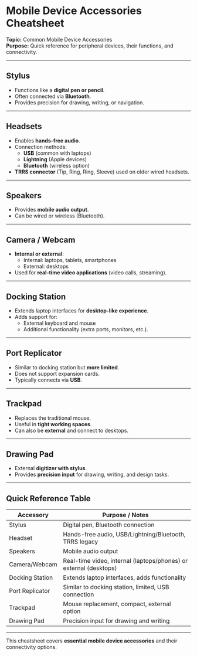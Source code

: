 # Mobile Device Accessories Cheatsheet
**Topic:** Common Mobile Device Accessories  
**Purpose:** Quick reference for peripheral devices, their functions, and connectivity.

---

## Stylus
- Functions like a **digital pen or pencil**.  
- Often connected via **Bluetooth**.  
- Provides precision for drawing, writing, or navigation.  

---

## Headsets
- Enables **hands-free audio**.  
- Connection methods:  
  - **USB** (common with laptops)  
  - **Lightning** (Apple devices)  
  - **Bluetooth** (wireless option)  
- **TRRS connector** (Tip, Ring, Ring, Sleeve) used on older wired headsets.  

---

## Speakers
- Provides **mobile audio output**.  
- Can be wired or wireless (Bluetooth).  

---

## Camera / Webcam
- **Internal or external**:  
  - Internal: laptops, tablets, smartphones  
  - External: desktops  
- Used for **real-time video applications** (video calls, streaming).  

---

## Docking Station
- Extends laptop interfaces for **desktop-like experience**.  
- Adds support for:  
  - External keyboard and mouse  
  - Additional functionality (extra ports, monitors, etc.).  

---

## Port Replicator
- Similar to docking station but **more limited**.  
- Does not support expansion cards.  
- Typically connects via **USB**.  

---

## Trackpad
- Replaces the traditional mouse.  
- Useful in **tight working spaces**.  
- Can also be **external** and connect to desktops.  

---

## Drawing Pad
- External **digitizer with stylus**.  
- Provides **precision input** for drawing, writing, and design tasks.  

---

## Quick Reference Table

| Accessory      | Purpose / Notes |
|----------------|-----------------|
| Stylus         | Digital pen, Bluetooth connection |
| Headset        | Hands-free audio, USB/Lightning/Bluetooth, TRRS legacy |
| Speakers       | Mobile audio output |
| Camera/Webcam  | Real-time video, internal (laptops/phones) or external (desktops) |
| Docking Station| Extends laptop interfaces, adds functionality |
| Port Replicator| Similar to docking station, limited, USB connection |
| Trackpad       | Mouse replacement, compact, external option |
| Drawing Pad    | Precision input for drawing and writing |

---

This cheatsheet covers **essential mobile device accessories** and their connectivity options.
